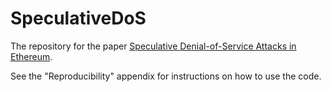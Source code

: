 # SpeculativeDoS
The repository for the paper [Speculative Denial-of-Service Attacks in Ethereum](https://ia.cr/2023/956).

See the "Reproducibility" appendix for instructions on how to use the code.
